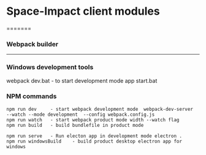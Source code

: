 # Space-Impact client modules

=======
### Webpack builder
------------

### Windows development tools
webpack dev.bat - to start development mode
app start.bat

### NPM commands
    npm run dev     - start webpack development mode  webpack-dev-server  --watch --mode development  --config webpack.config.js
    npm run watch   - start webpack product mode width --watch flag
    npm run build   - build bundlefile in product mode

    npm run serve   - Run electon app in development mode electron .
    npm run windowsBuild    - build product desktop electron app for windows




